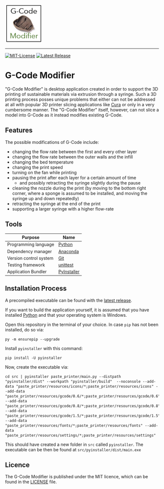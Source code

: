 <img src=resources/gcode_modifier_logo.JPG alt="G-Code Modifier Logo" width="121" height="128">

--------------------------------------------------------------------------------
[![MIT-License](https://img.shields.io/github/license/johanneshagspiel/gcode-modifier)](LICENSE)
[![Latest Release](https://img.shields.io/github/v/release/johanneshagspiel/gcode-modifier)](https://github.com/johanneshagspiel/gcode-modifier/releases/)

# G-Code Modifier

"G-Code Modifier" is desktop application created in order to support the 3D printing of sustainable materials via extrusion through a syringe. 
Such a 3D printing process posses unique problems that either can not be addressed at all with popular 3D printer slicing applications like [Cura](https://ultimaker.com/software/ultimaker-cura) or only in a very cumbersome manner.
The "G-Code Modifier" itself, however, can not slice a model into G-Code as it instead modifies existing G-Code. 

## Features

The possible modifications of G-Code include:
- changing the flow rate between the first and every other layer
- changing the flow rate between the outer walls and the infill
- changing the bed temperature
- changing the print speed
- turning on the fan while printing
- pausing the print after each layer for a certain amount of time
  - and possibly retracting the syringe slightly during the pause
- cleaning the nozzle during the print (by moving to the bottom right corner, where a sponge is assumed to be installed, and moving the syringe up and down repeatedly)
- retracting the syringe at the end of the print
- supporting a larger syringe with a higher flow-rate

## Tools

| Purpose                | Name                                                         |
|------------------------|--------------------------------------------------------------|
| Programming language   | [Python](https://www.python.org/)                            |
| Dependency manager     | [Anaconda](https://www.anaconda.com/products/distribution)   |
| Version control system | [Git](https://git-scm.com/)                                  |
| Testing framework      | [unittest](https://docs.python.org/3/library/unittest.html/) |
| Application Bundler    | [PyInstaller](https://pyinstaller.org/en/stable/index.html/) |


## Installation Process

A precompiled executable can be found with the [latest release]((https://github.com/johanneshagspiel/gcode-modifier/releases/)). 

If you want to build the application yourself, it is assumed that you have installed [Python](https://www.python.org/downloads/windows/) and that your operating system is Windows.

Open this repository in the terminal of your choice. In case `pip` has not been installed, do so via:

    py -m ensurepip --upgrade

Install `pyinstaller` with this command:

    pip install -U pyinstaller

Now, create the executable via:

    cd src | pyinstaller paste_printer/main.py --distpath "pyinstaller/dist" --workpath "pyinstaller/build"  --noconsole --add-data "paste_printer/resources/icons/*;paste_printer/resources/icons" --add-data "paste_printer/resources/gcode/0.6/*;paste_printer/resources/gcode/0.6" --add-data "paste_printer/resources/gcode/0.8/*;paste_printer/resources/gcode/0.8" --add-data "paste_printer/resources/gcode/1.5/*;paste_printer/resources/gcode/1.5" --add-data "paste_printer/resources/fonts/*;paste_printer/resources/fonts" --add-data "paste_printer/resources/settings/*;paste_printer/resources/settings"

This should have created a new folder in `src` called `pyinstaller`. The executable can be then be found at `src/pyinstaller/dist/main.exe`

## Licence

The G-Code Modifier is published under the MIT licence, which can be found in the [LICENSE](LICENSE) file.